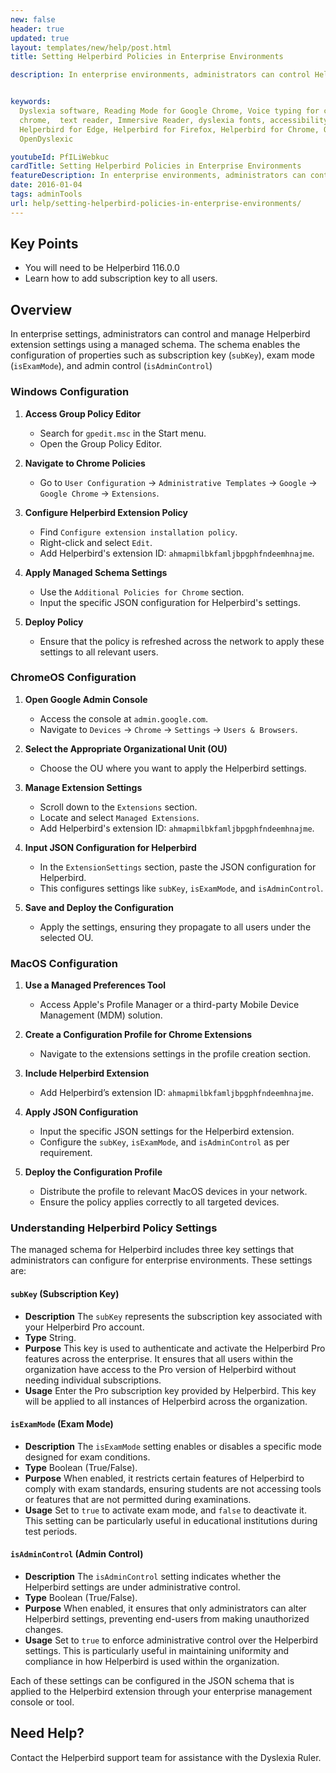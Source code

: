```yaml
---
new: false
header: true
updated: true
layout: templates/new/help/post.html
title: Setting Helperbird Policies in Enterprise Environments

description: In enterprise environments, administrators can control Helperbird settings across Windows, ChromeOS, and MacOS platforms using a managed schema.


keywords:
  Dyslexia software, Reading Mode for Google Chrome, Voice typing for chrome, Text to speech for
  chrome,  text reader, Immersive Reader, dyslexia fonts, accessibility software, dyslexia software,
  Helperbird for Edge, Helperbird for Firefox, Helperbird for Chrome, Opendyslexic for Chrome,
  OpenDyslexic

youtubeId: PfILiWebkuc
cardTitle: Setting Helperbird Policies in Enterprise Environments
featureDescription: In enterprise environments, administrators can control Helperbird settings across Windows, ChromeOS, and MacOS platforms using a managed schema.
date: 2016-01-04
tags: adminTools
url: help/setting-helperbird-policies-in-enterprise-environments/
---
```


## Key Points

- You will need to be Helperbird 116.0.0
- Learn how to add subscription key to all users.

## Overview
In enterprise settings, administrators can control and manage Helperbird extension settings using a managed schema. The schema enables the configuration of properties such as subscription key (`subKey`), exam mode (`isExamMode`), and admin control (`isAdminControl`)



### Windows Configuration

1. **Access Group Policy Editor** 
   - Search for `gpedit.msc` in the Start menu.
   - Open the Group Policy Editor.

2. **Navigate to Chrome Policies** 
   - Go to `User Configuration` -> `Administrative Templates` -> `Google` -> `Google Chrome` -> `Extensions`.

3. **Configure Helperbird Extension Policy** 
   - Find `Configure extension installation policy`.
   - Right-click and select `Edit`.
   - Add Helperbird's extension ID: `ahmapmilbkfamljbpgphfndeemhnajme`.

4. **Apply Managed Schema Settings**
   - Use the `Additional Policies for Chrome` section.
   - Input the specific JSON configuration for Helperbird's settings.

5. **Deploy Policy** 
   - Ensure that the policy is refreshed across the network to apply these settings to all relevant users.

### ChromeOS Configuration

1. **Open Google Admin Console** 
   - Access the console at `admin.google.com`.
   - Navigate to `Devices` -> `Chrome` -> `Settings` -> `Users & Browsers`.

2. **Select the Appropriate Organizational Unit (OU)** 
   - Choose the OU where you want to apply the Helperbird settings.

3. **Manage Extension Settings** 
   - Scroll down to the `Extensions` section.
   - Locate and select `Managed Extensions`.
   - Add Helperbird's extension ID: `ahmapmilbkfamljbpgphfndeemhnajme`.

4. **Input JSON Configuration for Helperbird** 
   - In the `ExtensionSettings` section, paste the JSON configuration for Helperbird.
   - This configures settings like `subKey`, `isExamMode`, and `isAdminControl`.

5. **Save and Deploy the Configuration** 
   - Apply the settings, ensuring they propagate to all users under the selected OU.

### MacOS Configuration

1. **Use a Managed Preferences Tool** 
   - Access Apple's Profile Manager or a third-party Mobile Device Management (MDM) solution.

2. **Create a Configuration Profile for Chrome Extensions** 
   - Navigate to the extensions settings in the profile creation section.

3. **Include Helperbird Extension** 
   - Add Helperbird’s extension ID: `ahmapmilbkfamljbpgphfndeemhnajme`.

4. **Apply JSON Configuration** 
   - Input the specific JSON settings for the Helperbird extension.
   - Configure the `subKey`, `isExamMode`, and `isAdminControl` as per requirement.

5. **Deploy the Configuration Profile** 
   - Distribute the profile to relevant MacOS devices in your network.
   - Ensure the policy applies correctly to all targeted devices.


### Understanding Helperbird Policy Settings

The managed schema for Helperbird includes three key settings that administrators can configure for enterprise environments. These settings are:

#### `subKey` (Subscription Key)
- **Description** The `subKey` represents the subscription key associated with your Helperbird Pro account.
- **Type** String.
- **Purpose** This key is used to authenticate and activate the Helperbird Pro features across the enterprise. It ensures that all users within the organization have access to the Pro version of Helperbird without needing individual subscriptions.
- **Usage** Enter the Pro subscription key provided by Helperbird. This key will be applied to all instances of Helperbird across the organization.

#### `isExamMode` (Exam Mode)
- **Description** The `isExamMode` setting enables or disables a specific mode designed for exam conditions.
- **Type** Boolean (True/False).
- **Purpose** When enabled, it restricts certain features of Helperbird to comply with exam standards, ensuring students are not accessing tools or features that are not permitted during examinations.
- **Usage** Set to `true` to activate exam mode, and `false` to deactivate it. This setting can be particularly useful in educational institutions during test periods.

#### `isAdminControl` (Admin Control)
- **Description** The `isAdminControl` setting indicates whether the Helperbird settings are under administrative control.
- **Type** Boolean (True/False).
- **Purpose** When enabled, it ensures that only administrators can alter Helperbird settings, preventing end-users from making unauthorized changes.
- **Usage** Set to `true` to enforce administrative control over the Helperbird settings. This is particularly useful in maintaining uniformity and compliance in how Helperbird is used within the organization.

Each of these settings can be configured in the JSON schema that is applied to the Helperbird extension through your enterprise management console or tool.



## Need Help?

Contact the Helperbird support team for assistance with the Dyslexia Ruler.


